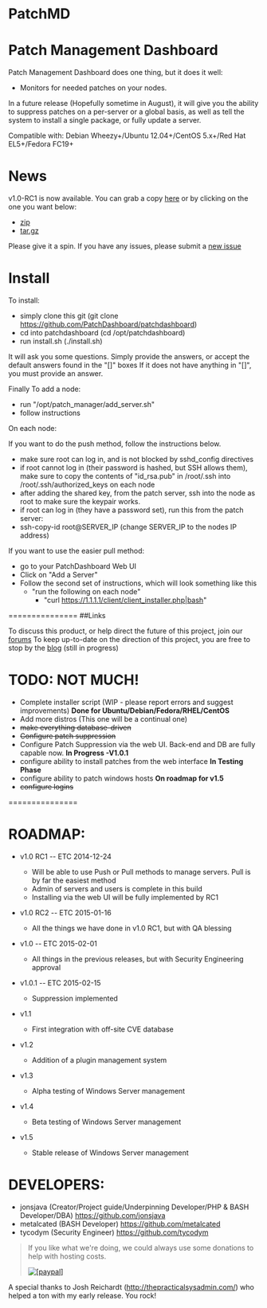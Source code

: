 PatchMD
==============

Patch Management Dashboard
===============
Patch Management Dashboard does one thing, but it does it well:
* Monitors for needed patches on your nodes.

In a future release (Hopefully sometime in August), it will give you the ability to suppress patches on
a per-server or a global basis, as well as tell the system to install a single package, or fully update a
server.

Compatible with: Debian Wheezy+/Ubuntu 12.04+/CentOS 5.x+/Red Hat EL5+/Fedora FC19+

News
===============

v1.0-RC1 is now available.  You can grab a copy [here](https://github.com/PatchDashboard/patchdashboard/releases/tag/v1.0-RC1) or by clicking on the one you want below:

* [zip](https://github.com/PatchDashboard/patchdashboard/archive/v1.0-RC1.zip)
* [tar.gz](https://github.com/PatchDashboard/patchdashboard/archive/v1.0-RC1.tar.gz)

Please give it a spin. If you have any issues, please submit a [new issue](https://github.com/PatchDashboard/patchdashboard/issues/new)


Install
===============

To install:

* simply clone this git (git clone https://github.com/PatchDashboard/patchdashboard)
* cd into patchdashboard (cd /opt/patchdashboard)
* run install.sh (./install.sh)

It will ask you some questions. Simply provide the answers, or accept the default answers found in the "[]" boxes
If it does not have anything in "[]", you must provide an answer.

Finally To add a node:
* run "/opt/patch_manager/add_server.sh"
 * follow instructions

On each node:

If you want to do the push method, follow the instructions below.
* make sure root can log in, and is not blocked by sshd_config directives
* if root cannot log in (their password is hashed, but SSH allows them), make sure to copy the contents of "id_rsa.pub" in /root/.ssh into /root/.ssh/authorized_keys on each node
 * after adding the shared key, from the patch server, ssh into the node as root to make sure the keypair works.
* if root can log in (they have a password set), run this from the patch server:
 * ssh-copy-id root@SERVER_IP (change SERVER_IP to the nodes IP address)

If you want to use the easier pull method:
* go to your PatchDashboard Web UI
* Click on "Add a Server"
* Follow the second set of instructions, which will look something like this
  * "run the following on each node"
    * "curl https://1.1.1.1/client/client_installer.php|bash"

===============
##Links

To discuss this product, or help direct the future of this project, join our [forums](http://community.patchdashboard.com)
To keep up-to-date on the direction of this project, you are free to stop by the [blog](http://patchdashboard.com) (still in progress)


TODO: NOT MUCH!
===============

* Complete installer script (WIP - please report errors and suggest improvements) **Done for Ubuntu/Debian/Fedora/RHEL/CentOS**
* Add more distros (This one will be a continual one)
* ~~make everything database-driven~~
* ~~Configure patch suppression~~
* Configure Patch Suppression via the web UI. Back-end and DB are fully capable now. **In Progress -V1.0.1**
* configure ability to install patches from the web interface **In Testing Phase**
* configure ability to patch windows hosts **On roadmap for v1.5**
* ~~configure logins~~

===============

ROADMAP:
===============
* v1.0 RC1 -- ETC 2014-12-24
  * Will be able to use Push or Pull methods to manage servers.  Pull is by far the easiest method
  * Admin of servers and users is complete in this build
  * Installing via the web UI will be fully implemented by RC1

* v1.0 RC2 -- ETC 2015-01-16
  * All the things we have done in v1.0 RC1, but with QA blessing

* v1.0 -- ETC 2015-02-01
  * All things in the previous releases, but with Security Engineering approval

* v1.0.1 -- ETC 2015-02-15
  * Suppression implemented

* v1.1
  * First integration with off-site CVE database

* v1.2
  * Addition of a plugin management system

* v1.3
  * Alpha testing of Windows Server management

* v1.4
  * Beta testing of Windows Server management

* v1.5
  * Stable release of Windows Server management

DEVELOPERS:
===============
* jonsjava (Creator/Project guide/Underpinning Developer/PHP & BASH Developer/DBA) https://github.com/jonsjava
* metalcated (BASH Developer) https://github.com/metalcated
* tycodym (Security Engineer) https://github.com/tycodym

>If you like what we're doing, we could always use some donations to help with hosting costs.
>
> <a href="https://www.paypal.com/cgi-bin/webscr?cmd=_donations&business=KFELDM6WDEHLA&lc=US&item_name=PatchDashboard&item_number=GitHub%20PMDB&currency_code=USD&bn=PP%2dDonationsBF%3abtn_donate_LG%2egif%3aNonHosted"><img src="https://www.paypalobjects.com/en_US/i/btn/btn_donate_SM.gif" alt="[paypal]" /> </a>


A special thanks to Josh Reichardt (http://thepracticalsysadmin.com/) who helped a ton with my early release. You rock!
